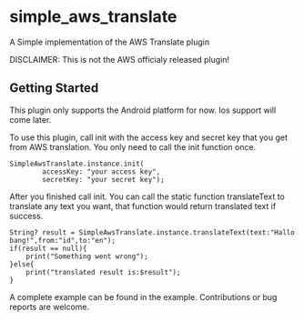 # simple_aws_translate

A Simple implementation of the AWS Translate plugin

DISCLAIMER: This is not the AWS officialy released plugin!

## Getting Started
This plugin only supports the Android platform for now.
Ios support will come later.

To use this plugin, call init with the access key and secret key that you get from AWS translation.
You only need to call the init function once.
```
SimpleAwsTranslate.instance.init(
        accessKey: "your access key",
        secretKey: "your secret key");
```

After you finished call init. You can call the static function translateText to translate any text you want, that function would return translated text if success.
```
String? result = SimpleAwsTranslate.instance.translateText(text:"Hallo bang!",from:"id",to:"en");
if(result == null){
    print("Something went wrong");
}else{
    print("translated result is:$result");
}
```

A complete example can be found in the example.
Contributions or bug reports are welcome.

